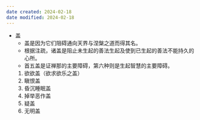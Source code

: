 ```yaml
---
date created: 2024-02-18
date modified: 2024-02-18
---
```

- 盖
    - 盖是因为它们阻碍通向天界与涅槃之道而得其名。
    - 根据注疏，诸盖是阻止未生起的善法生起及使到已生起的善法不能持久的心所。
    - 首五盖是证禅那的主要障碍，第六种则是生起智慧的主要障碍。
    1. 欲欲盖（欲求欲乐之盖）
    2. 瞋恨盖
    3. 昏沉睡眠盖
    4. 掉举恶作盖
    5. 疑盖
    6. 无明盖
